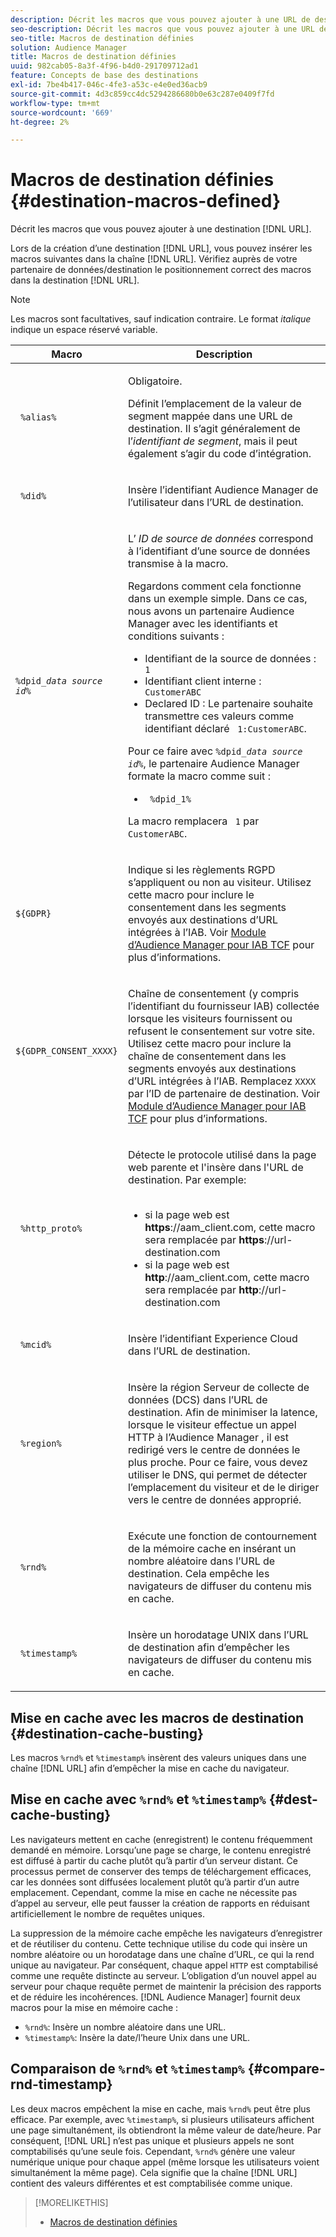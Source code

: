```yaml
---
description: Décrit les macros que vous pouvez ajouter à une URL de destination.
seo-description: Décrit les macros que vous pouvez ajouter à une URL de destination.
seo-title: Macros de destination définies
solution: Audience Manager
title: Macros de destination définies
uuid: 982cab05-8a3f-4f96-b4d0-291709712ad1
feature: Concepts de base des destinations
exl-id: 7be4b417-046c-4fe3-a53c-e4e0ed36acb9
source-git-commit: 4d3c859cc4dc5294286680b0e63c287e0409f7fd
workflow-type: tm+mt
source-wordcount: '669'
ht-degree: 2%

---
```


# Macros de destination définies {#destination-macros-defined}

Décrit les macros que vous pouvez ajouter à une destination [!DNL URL].

<!-- destination-macros.xml -->

Lors de la création d’une destination [!DNL URL], vous pouvez insérer les macros suivantes dans la chaîne [!DNL URL]. Vérifiez auprès de votre partenaire de données/destination le positionnement correct des macros dans la destination [!DNL URL].

>[!NOTE]
>
>Les macros sont facultatives, sauf indication contraire. Le format *italique* indique un espace réservé variable.

<table id="table_2C532EFB9DAE41B08714753EBD7DFB05"> 
 <thead> 
  <tr> 
   <th colname="col1" class="entry"> Macro </th> 
   <th colname="col2" class="entry"> Description </th> 
  </tr> 
 </thead>
 <tbody> 
  <tr> 
   <td colname="col1"> <p> <code> %alias%</code> </p> </td> 
   <td colname="col2"> <p>Obligatoire. </p> <p>Définit l’emplacement de la valeur de segment mappée dans une URL de destination. Il s’agit généralement de l’<i>identifiant de segment</i>, mais il peut également s’agir du code d’intégration. </p> </td> 
  </tr> 
  <tr> 
   <td colname="col1"> <p> <code> %did%</code> </p> </td> 
   <td colname="col2"> <p>Insère l’identifiant <span class="keyword"> Audience Manager de l’utilisateur</span> dans l’URL de destination. </p> </td> 
  </tr> 
  <tr> 
   <td colname="col1"> <p> <code>%dpid_<i>data source id</i>%</code> </p> </td> 
   <td colname="col2"> <p>L’ <i>ID de source de données</i> correspond à l’identifiant d’une source de données transmise à la macro. </p> <p>Regardons comment cela fonctionne dans un exemple simple. Dans ce cas, nous avons un partenaire <span class="keyword"> Audience Manager</span> avec les identifiants et conditions suivants : </p> 
    <ul id="ul_697508B437EB4090B121AFA5D519AFBE"> 
     <li id="li_32D9F72A7D1543A892DC7E1529E98A96">Identifiant de la source de données : <code> 1</code> </li> 
     <li id="li_099F5B63D2244B5AADA9B26CB6152E6B">Identifiant client interne : <code> CustomerABC</code> </li> 
     <li id="li_0D9FE501C16444DDB388C8E934E5A8C6">Declared ID : Le partenaire souhaite transmettre ces valeurs comme identifiant déclaré <code> 1:CustomerABC</code>. </li> 
    </ul> <p>Pour ce faire avec <code>%dpid_<i>data source id</i>%</code>, le partenaire <span class="keyword"> Audience Manager</span> formate la macro comme suit : </p> 
    <ul class="simplelist"> 
     <li> <code> %dpid_1%</code> </li> 
    </ul> <p>La macro remplacera <code> 1</code> par <code> CustomerABC</code>. </p> </td> 
  </tr> 
  <tr>
    <td><p><code>${GDPR}</code></p></td>
    <td><p>Indique si les règlements RGPD s’appliquent ou non au visiteur. Utilisez cette macro pour inclure le consentement dans les segments envoyés aux destinations d’URL intégrées à l’IAB. Voir <a href="../../overview/data-security-and-privacy/aam-iab-plugin.md">Module d’Audience Manager pour IAB TCF</a> pour plus d’informations.</p></td>
  </tr>
   <tr>
    <td><code>${GDPR_CONSENT_XXXX}</code></p></td>
    <td><p>Chaîne de consentement (y compris l’identifiant du fournisseur IAB) collectée lorsque les visiteurs fournissent ou refusent le consentement sur votre site. Utilisez cette macro pour inclure la chaîne de consentement dans les segments envoyés aux destinations d’URL intégrées à l’IAB. Remplacez <code>XXXX</code> par l’ID de partenaire de destination. Voir <a href="../../overview/data-security-and-privacy/aam-iab-plugin.md">Module d’Audience Manager pour IAB TCF</a> pour plus d’informations. </p></td>
  </tr>
  <tr> 
   <td colname="col1"> <p><code> %http_proto%</code> </p> </td> 
   <td colname="col2"> <p>Détecte le protocole utilisé dans la page web parente et l'insère dans l'URL de destination. Par exemple:
     <br> 
     <ul id="ul_026F56EC46E94D9EB1153557C0F65325"> 
      <li id="li_B41EF140CC274CB68FE7213DD8B908C0">si la page web est <b>https</b>://aam_client.com, cette macro sera remplacée par <b>https</b>://url-destination.com </li> 
      <li id="li_BDCD6EA69B004A92BA6981952341BD77">si la page web est <b>http</b>://aam_client.com, cette macro sera remplacée par <b>http</b>://url-destination.com </li> 
     </ul> </p> </td> 
  </tr> 
  <tr> 
   <td colname="col1"> <p><code> %mcid%</code> </p> </td> 
   <td colname="col2"> <p>Insère l’identifiant <span class="keyword"> Experience Cloud</span> dans l’URL de destination. </p> </td> 
  </tr> 
  <tr> 
   <td colname="col1"> <p><code> %region%</code> </p> </td> 
   <td colname="col2"> <p>Insère la région <span class="wintitle"> Serveur de collecte de données (DCS)</span> dans l’URL de destination. Afin de minimiser la latence, lorsque le visiteur effectue un appel HTTP à l’Audience Manager <span class="keyword"> </span>, il est redirigé vers le centre de données <span class="wintitle"> le plus proche. </span> Pour ce faire, vous devez utiliser le DNS, qui permet de détecter l’emplacement du visiteur et de le diriger vers le centre de données approprié. </p> </td> 
  </tr> 
  <tr> 
   <td colname="col1"> <p> <code> %rnd%</code> </p> </td> 
   <td colname="col2"> <p>Exécute une fonction de contournement de la mémoire cache en insérant un nombre aléatoire dans l’URL de destination. Cela empêche les navigateurs de diffuser du contenu mis en cache. </p> </td> 
  </tr> 
  <tr> 
   <td colname="col1"> <p> <code> %timestamp%</code> </p> </td> 
   <td colname="col2"> <p>Insère un horodatage UNIX dans l’URL de destination afin d’empêcher les navigateurs de diffuser du contenu mis en cache. </p> </td> 
  </tr> 
 </tbody> 
</table>

## Mise en cache avec les macros de destination {#destination-cache-busting}

Les macros `%rnd%` et `%timestamp%` insèrent des valeurs uniques dans une chaîne [!DNL URL] afin d’empêcher la mise en cache du navigateur.

## Mise en cache avec `%rnd%` et `%timestamp%` {#dest-cache-busting}

<!-- c_dest_cache_busting.xml -->

Les navigateurs mettent en cache (enregistrent) le contenu fréquemment demandé en mémoire. Lorsqu’une page se charge, le contenu enregistré est diffusé à partir du cache plutôt qu’à partir d’un serveur distant. Ce processus permet de conserver des temps de téléchargement efficaces, car les données sont diffusées localement plutôt qu’à partir d’un autre emplacement. Cependant, comme la mise en cache ne nécessite pas d’appel au serveur, elle peut fausser la création de rapports en réduisant artificiellement le nombre de requêtes uniques.

La suppression de la mémoire cache empêche les navigateurs d’enregistrer et de réutiliser du contenu. Cette technique utilise du code qui insère un nombre aléatoire ou un horodatage dans une chaîne d’URL, ce qui la rend unique au navigateur. Par conséquent, chaque appel `HTTP` est comptabilisé comme une requête distincte au serveur. L’obligation d’un nouvel appel au serveur pour chaque requête permet de maintenir la précision des rapports et de réduire les incohérences. [!DNL Audience Manager] fournit deux macros pour la mise en mémoire cache :

* `%rnd%`: Insère un nombre aléatoire dans une URL.
* `%timestamp%`: Insère la date/l’heure Unix dans une URL.

## Comparaison de `%rnd%` et `%timestamp%` {#compare-rnd-timestamp}

Les deux macros empêchent la mise en cache, mais `%rnd%` peut être plus efficace. Par exemple, avec `%timestamp%`, si plusieurs utilisateurs affichent une page simultanément, ils obtiendront la même valeur de date/heure. Par conséquent, [!DNL URL] n’est pas unique et plusieurs appels ne sont comptabilisés qu’une seule fois. Cependant, `%rnd%` génère une valeur numérique unique pour chaque appel (même lorsque les utilisateurs voient simultanément la même page). Cela signifie que la chaîne [!DNL URL] contient des valeurs différentes et est comptabilisée comme unique.

>[!MORELIKETHIS]
>
>* [Macros de destination définies](../../features/destinations/destination-macros.md#destination-macros-defined)

